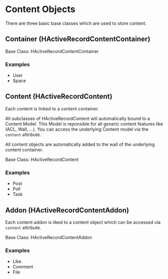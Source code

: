 Content Objects
===============

There are three basic base classes which are used to store content.


Container (HActiveRecordContentContainer)
-----------------------------------------

Base Class: HActiveRecordContentContainer

### Examples
* User
* Space

Content (HActiveRecordContent)
------------------------------

Each content is linked to a content container.

All subclasses of HActiveRecordContent will automatically bound to a Content 
Model. This Model is reponsible for all generic content features like (ACL,
Wall, ...). You can access the underlying Content model via the ``content`` 
attribute.

All content objects are automatically added to the wall of the underlying content container. 

Base Class: HActiveRecordContent

### Examples
* Post
* Poll
* Task


Addon (HActiveRecordContentAddon)
---------------------------------

Each content addon is liked to a content object which can be accessed via
``content`` attribute.

Base Class: HActiveRecordContentAddon

### Examples
* Like
* Comment
* File